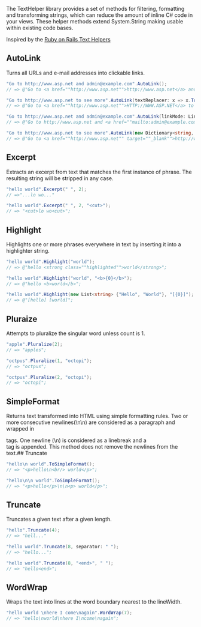 The TextHelper library provides a set of methods for filtering, formatting and transforming strings, which can reduce the amount of inline C# code in your views. These helper methods extend System.String making usable within existing code bases.

Inspired by the [Ruby on Rails Text Helpers](http://api.rubyonrails.org/classes/ActionView/Helpers/TextHelper.html#method-i-truncate)

## AutoLink
Turns all URLs and e-mail addresses into clickable links.
```csharp
"Go to http://www.asp.net and admin@example.com".AutoLink();
// => @"Go to <a href=""http://www.asp.net"">http://www.asp.net</a> and <a href=""mailto:admin@example.com"">admin@example.com</a>";

"Go to http://www.asp.net to see more".AutoLink(textReplacer: x => x.ToUpper());
// => @"Go to <a href=""http://www.asp.net"">HTTP://WWW.ASP.NET</a> to see more";

"Go to http://www.asp.net and admin@example.com".AutoLink(linkMode: LinkMode.Email);
// => @"Go to http://www.asp.net and <a href=""mailto:admin@example.com"">admin@example.com</a>";

"Go to http://www.asp.net to see more".AutoLink(new Dictionary<string, string> { {"target", "_blank"}});
// => @"Go to <a href=""http://www.asp.net"" target=""_blank"">http://www.asp.net</a> to see more";
```

## Excerpt
Extracts an excerpt from text that matches the first instance of phrase. The resulting string will be stripped in any case.
```csharp
"hello world".Excerpt(" ", 2);
// =>"...lo wo..."

"hello world".Excerpt(" ", 2, "<cut>");
// => "<cut>lo wo<cut>";
```

## Highlight
Highlights one or more phrases everywhere in text by inserting it into a highlighter string.
```csharp
"hello world".Highlight("world");
// => @"hello <strong class=""highlighted"">world</strong>";

"hello world".Highlight("world", "<b>{0}</b>");
// => @"hello <b>world</b>";

"hello world".Highlight(new List<string> {"Hello", "World"}, "[{0}]");
// => @"[hello] [world]";
```

## Pluraize
Attempts to pluralize the singular word unless count is 1.
```csharp
"apple".Pluralize(2);
// => "apples";

"octpus".Pluralize(1, "octopi");
// => "octpus";

"octpus".Pluralize(2, "octopi");
// => "octopi";
```

## SimpleFormat
Returns text transformed into HTML using simple formatting rules. Two or more consecutive newlines(\n\n) are considered as a paragraph and wrapped in <p> tags. One newline (\n) is considered as a linebreak and a <br/> tag is appended. This method does not remove the newlines from the text.## Truncate
```csharp
"hello\n world".ToSimpleFormat();
// => "<p>hello\n<br/> world</p>";

"hello\n\n world".ToSimpleFormat();
// => "<p>hello</p>\n\n<p> world</p>";
```

## Truncate
Truncates a given text after a given length.
```csharp
"hello".Truncate(4);
// => "hell..."

"hello world".Truncate(8, separator: " ");
// => "hello...";

"hello world".Truncate(8, "<end>", " ");
// => "hello<end>";
```

## WordWrap
Wraps the text into lines at the word boundary nearest to the lineWidth.
```csharp
"hello world \nhere I come\nagain".WordWrap(7);
// => "hello\nworld\nhere I\ncome\nagain";
```